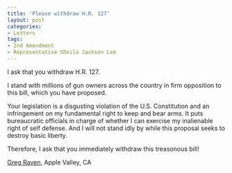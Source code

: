 ```yaml
---
title: 'Please withdraw H.R. 127'
layout: post
categories:
- Letters
tags:
- 2nd Amendment
- Representative Sheila Jackson Lee
---
```


I ask that you withdraw H.R. 127.

I stand with millions of gun owners across the country in firm opposition to this bill, which you have proposed.

Your legislation is a disgusting violation of the U.S. Constitution and an infringement on my fundamental right to keep and bear arms. It puts bureaucratic officials in charge of whether I can exercise my inalienable right of self defense. And I will not stand idly by while this proposal seeks to destroy basic liberty.

Therefore, I ask that you immediately withdraw this treasonous bill!

[Greg Raven](https://www.gregraven.org/), Apple Valley, CA